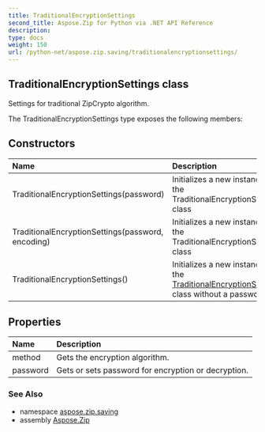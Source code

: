 ```yaml
---
title: TraditionalEncryptionSettings
second_title: Aspose.Zip for Python via .NET API Reference
description: 
type: docs
weight: 150
url: /python-net/aspose.zip.saving/traditionalencryptionsettings/
---
```


## TraditionalEncryptionSettings class

Settings for traditional ZipCrypto algorithm.

The TraditionalEncryptionSettings type exposes the following members:
## Constructors
| Name | Description |
| :- | :- |
|TraditionalEncryptionSettings(password)|Initializes a new instance of the TraditionalEncryptionSettings class|
|TraditionalEncryptionSettings(password, encoding)|Initializes a new instance of the TraditionalEncryptionSettings class|
|TraditionalEncryptionSettings()|Initializes a new instance of the [TraditionalEncryptionSettings](/zip/python-net/aspose.zip.saving/traditionalencryptionsettings/) class without a password.|
## Properties
| Name | Description |
| :- | :- |
|method|Gets the encryption algorithm.|
|password|Gets or sets password for encryption or decryption.|

### See Also

* namespace [aspose.zip.saving](/zip/python-net/aspose.zip.saving/)
* assembly [Aspose.Zip](/zip/python-net/)

